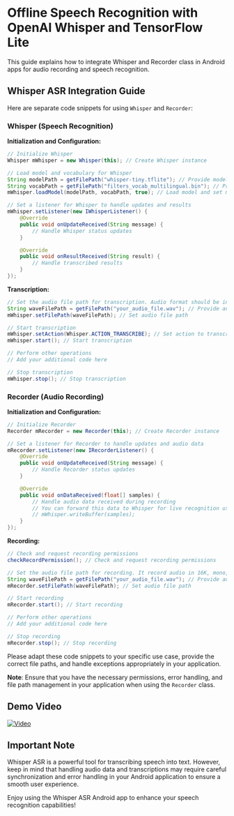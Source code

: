 
# Offline Speech Recognition with OpenAI Whisper and TensorFlow Lite

This guide explains how to integrate Whisper and Recorder class in Android apps for audio recording and speech recognition.

## Whisper ASR Integration Guide

Here are separate code snippets for using `Whisper` and `Recorder`:

### Whisper (Speech Recognition)

**Initialization and Configuration:**
```java
// Initialize Whisper
Whisper mWhisper = new Whisper(this); // Create Whisper instance

// Load model and vocabulary for Whisper
String modelPath = getFilePath("whisper-tiny.tflite"); // Provide model file path
String vocabPath = getFilePath("filters_vocab_multilingual.bin"); // Provide vocabulary file path
mWhisper.loadModel(modelPath, vocabPath, true); // Load model and set multilingual mode

// Set a listener for Whisper to handle updates and results
mWhisper.setListener(new IWhisperListener() {
    @Override
    public void onUpdateReceived(String message) {
        // Handle Whisper status updates
    }

    @Override
    public void onResultReceived(String result) {
        // Handle transcribed results
    }
});
```

**Transcription:**
```java
// Set the audio file path for transcription. Audio format should be in 16K, mono, 16bits
String waveFilePath = getFilePath("your_audio_file.wav"); // Provide audio file path
mWhisper.setFilePath(waveFilePath); // Set audio file path

// Start transcription
mWhisper.setAction(Whisper.ACTION_TRANSCRIBE); // Set action to transcription
mWhisper.start(); // Start transcription

// Perform other operations
// Add your additional code here

// Stop transcription
mWhisper.stop(); // Stop transcription
```

### Recorder (Audio Recording)

**Initialization and Configuration:**
```java
// Initialize Recorder
Recorder mRecorder = new Recorder(this); // Create Recorder instance

// Set a listener for Recorder to handle updates and audio data
mRecorder.setListener(new IRecorderListener() {
    @Override
    public void onUpdateReceived(String message) {
        // Handle Recorder status updates
    }

    @Override
    public void onDataReceived(float[] samples) {
        // Handle audio data received during recording
        // You can forward this data to Whisper for live recognition using writeBuffer()
        // mWhisper.writeBuffer(samples);
    }
});
```

**Recording:**
```java
// Check and request recording permissions
checkRecordPermission(); // Check and request recording permissions

// Set the audio file path for recording. It record audio in 16K, mono, 16bits format
String waveFilePath = getFilePath("your_audio_file.wav"); // Provide audio file path
mRecorder.setFilePath(waveFilePath); // Set audio file path

// Start recording
mRecorder.start(); // Start recording

// Perform other operations
// Add your additional code here

// Stop recording
mRecorder.stop(); // Stop recording
```

Please adapt these code snippets to your specific use case, provide the correct file paths, and handle exceptions appropriately in your application.

**Note**: Ensure that you have the necessary permissions, error handling, and file path management in your application when using the `Recorder` class.


## Demo Video
[![Video](https://img.youtube.com/vi/w9pohi9NQrg/0.jpg)](https://www.youtube.com/watch?v=w9pohi9NQrg)

## Important Note

Whisper ASR is a powerful tool for transcribing speech into text. However, keep in mind that handling audio data and transcriptions may require careful synchronization and error handling in your Android application to ensure a smooth user experience.


Enjoy using the Whisper ASR Android app to enhance your speech recognition capabilities!
